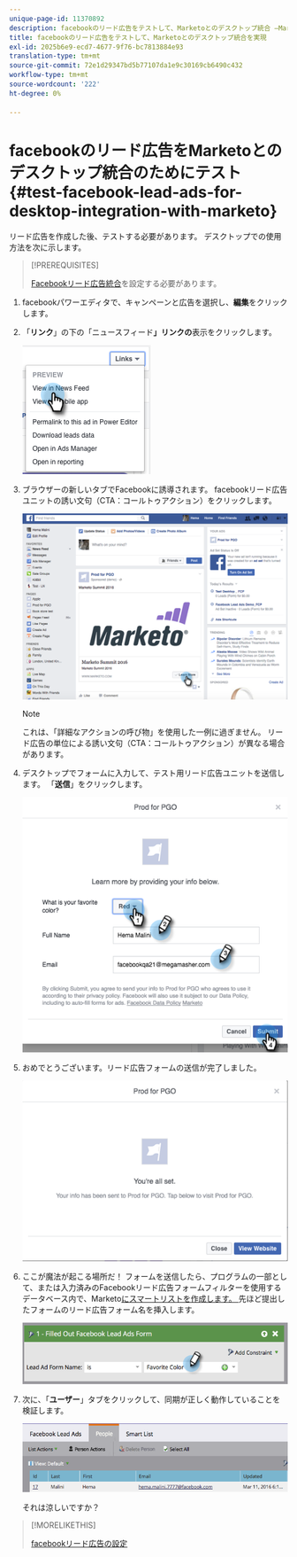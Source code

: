 ```yaml
---
unique-page-id: 11370892
description: facebookのリード広告をテストして、Marketoとのデスクトップ統合 —Marketoドキュメント — 製品ドキュメント
title: facebookのリード広告をテストして、Marketoとのデスクトップ統合を実現
exl-id: 2025b6e9-ecd7-4677-9f76-bc7813884e93
translation-type: tm+mt
source-git-commit: 72e1d29347bd5b77107da1e9c30169cb6490c432
workflow-type: tm+mt
source-wordcount: '222'
ht-degree: 0%

---
```


# facebookのリード広告をMarketoとのデスクトップ統合のためにテスト{#test-facebook-lead-ads-for-desktop-integration-with-marketo}

リード広告を作成した後、テストする必要があります。 デスクトップでの使用方法を次に示します。

>[!PREREQUISITES]
>
>[Facebookリード広告統合](/help/marketo/product-docs/demand-generation/facebook/set-up-facebook-lead-ads.md)を設定する必要があります。

1. facebookパワーエディタで、キャンペーンと広告を選択し、**編集**&#x200B;をクリックします。

1. 「**リンク**」の下の「ニュースフィード&#x200B;**」リンクの**&#x200B;表示をクリックします。

   ![](assets/image2016-5-13-14-3a35-3a36.png)

1. ブラウザーの新しいタブでFacebookに誘導されます。 facebookリード広告ユニットの誘い文句（CTA：コールトゥアクション）をクリックします。

   ![](assets/image2016-5-13-14-3a42-3a45.png)

   >[!NOTE]
   >
   >これは、「詳細なアクションの呼び物」を使用した一例に過ぎません。 リード広告の単位による誘い文句（CTA：コールトゥアクション）が異なる場合があります。

1. デスクトップでフォームに入力して、テスト用リード広告ユニットを送信します。 「**送信**」をクリックします。

   ![](assets/image2016-5-13-14-3a47-3a43.png)

1. おめでとうございます。リード広告フォームの送信が完了しました。

   ![](assets/image2016-5-13-14-3a52-3a57.png)

1. ここが魔法が起こる場所だ！ フォームを送信したら、プログラムの一部として、または入力済みのFacebookリード広告フォームフィルターを使用するデータベース内で、Marketo[にスマートリストを作成します。 ](/help/marketo/product-docs/core-marketo-concepts/smart-lists-and-static-lists/creating-a-smart-list/create-a-smart-list.md)先ほど提出したフォームのリード広告フォーム名を挿入します。

   ![](assets/image2016-3-11-8-3a59-3a34-1.png)

1. 次に、「**ユーザー**」タブをクリックして、同期が正しく動作していることを検証します。

   ![](assets/people.png)

   それは涼しいですか？

>[!MORELIKETHIS]
>
>[facebookリード広告の設定](/help/marketo/product-docs/demand-generation/facebook/set-up-facebook-lead-ads.md)
